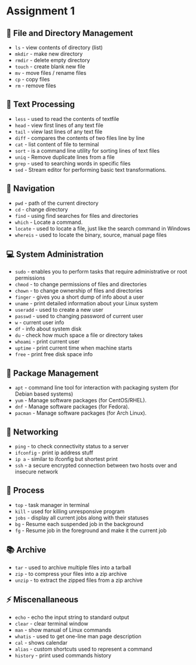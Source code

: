 # Assignment 1

## :file_folder: File and Directory Management

+ `ls` - view contents of directory (list)
+ `mkdir` - make new directory
+ `rmdir` - delete empty directory
+ `touch` - create blank new file
+ `mv` - move files / rename files
+ `cp` - copy files
+ `rm` - remove files

## :bookmark_tabs: Text Processing

+ `less` - used to read the contents of textfile
+ `head` - view first lines of any text file
+ `tail` - view last lines of any text file
+ `diff` - compares the contents of two files line by line
+ `cat` - list content of file to terminal
+ `sort` - is a command line utility for sorting lines of text files
+ `uniq` - Remove duplicate lines from a file
+ `grep` - used to searching words in specific files
+ `sed` - Stream editor for performing basic text transformations.

## :mag_right: Navigation

+ `pwd` - path of the current directory
+ `cd` - change directory
+ `find` - using find searches for files and directories
+ `which` - Locate a command.
+ `locate` - used to locate a file, just like the search command in Windows
+ `whereis` - used to locate the binary, source, manual page files

## :computer: System Administration

+ `sudo` - enables you to perform tasks that require administrative or root permissions
+ `chmod` - to change permissions of files and directories
+ `chown` - to change ownership of files and directories
+ `finger` - gives you a short dump of info about a user
+ `uname` - print detailed information about your Linux system
+ `useradd` - used to create a new user
+ `passwd` - used to changing password of current user
+ `w` - current user info
+ `df` - info about system disk
+ `du` - check how much space a file or directory takes
+ `whoami` - print current user
+ `uptime` - print current time when machine starts
+ `free` - print free disk space info

## :gift: Package Management

+ `apt` - command line tool for interaction with packaging system (for Debian based systems)
+ `yum` - Manage software packages (for CentOS/RHEL).
+ `dnf` - Manage software packages (for Fedora).
+ `pacman` - Manage software packages (for Arch Linux).

## :satellite: Networking
+ `ping` - to check connectivity status to a server
+ `ifconfig` - print ip address stuff
+ `ip a` - similar to ifconfig but shortest print
+ `ssh` - a secure encrypted connection between two hosts over and insecure network

## :wrench: Process

+ `top` - task manager in terminal
+ `kill` - used for killing unresponsive program
+ `jobs` - display all current jobs along with their statuses
+ `bg` - Resume each suspended job in the background
+ `fg` - Resume job in the foreground and make it the current job

## :books: Archive

+ `tar` - used to archive multiple files into a tarball
+ `zip` - to compress your files into a zip archive
+ `unzip` - to extract the zipped files from a zip archive

## :zap: Miscenallaneous
+ `echo` - echo the input string to standard output
+ `clear` - clear terminal window
+ `man` - show manual of Linux commands
+ `whatis` - used to get one-line man page description
+ `cal` - shows calendar
+ `alias` - custom shortcuts used to represent a command
+ `history` - print used commands history
